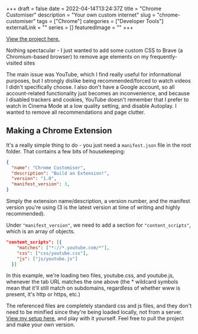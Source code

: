 +++
draft = false
date = 2022-04-14T13:24:37Z
title = "Chrome Customiser"
description = "Your own custom internet"
slug = "chrome-customiser"
tags = ["Chrome"]
categories = ["Developer Tools"]
externalLink = ""
series = []
featuredImage = ""
+++

[View the project here.](https://github.com/well-made-uk/chrome-customiser)

Nothing spectacular - I just wanted to add some custom CSS to Brave (a Chromium-based browser) to remove age elements on my frequently-visited sites

The main issue was YouTube, which I find really useful for informational purposes, but I strongly dislike being recommended/forced to watch videos I didn't specifically choose. I also don't have a Google account, so all account-related functionality just becomes an inconvenience, and because I disabled trackers and cookies, YouTube doesn't remember that I prefer to watch in Cinema Mode at a low quality setting, and disable Autoplay. I wanted to remove all recommendations and page clutter.

## Making a Chrome Extension
It's a really simple thing to do - you just need a ``manifest.json`` file in the root folder. That contains a few bits of housekeeping:

``` json
{
  "name": "Chrome Customiser",
  "description": "Build an Extension!",
  "version": "1.0",
  "manifest_version": 3,
}
```

Simply the extension name/description, a version number, and the manifest version you're using (3 is the latest version at time of writing and highly recommended).

Under ``"manifest_version"``, we need to add a section for ``"content_scripts"``, which is an array of objects.

``` json
"content_scripts": [{
    "matches": ["*://*.youtube.com/*"],
    "css": ["css/youtube.css"],
    "js": ["js/youtube.js"]
  }]
```

In this example, we're loading two files, youtube.css, and youtube.js, whenever the tab URL matches the one above (the * wildcard symbols mean that it'll still match on subdomains, regardless of whether www is present, it's http or https, etc.)

The referenced files are completely standard css and js files, and they don't need to be minified since they're being loaded locally, not from a server. [View my setup here](https://github.com/well-made-uk/chrome-customiser), and play with it yourself. Feel free to pull the project and make your own version.
